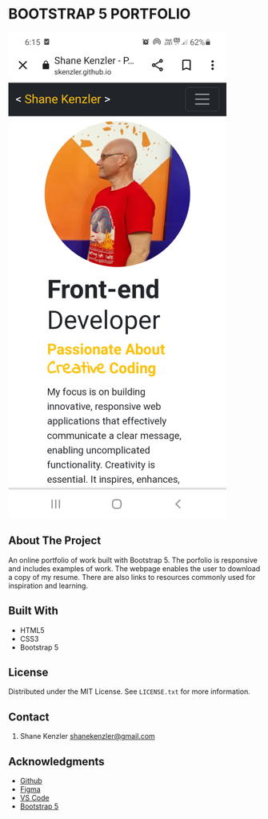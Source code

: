 # BOOTSTRAP 5 PORTFOLIO

![Porfolio Screenshot](images/Portfolio_Screenshot.jpg)

## About The Project

An online portfolio of work built with Bootstrap 5. The porfolio is responsive and includes examples of work. The webpage enables the user to download a copy of my resume. There are also links to resources commonly used for inspiration and learning. 

## Built With

* HTML5
* CSS3
* Bootstrap 5

## License

Distributed under the MIT License. See `LICENSE.txt` for more information.


## Contact
1. Shane Kenzler <shanekenzler@gmail.com>

## Acknowledgments

* [Github](https://github.com)
* [Figma](https://www.figma.com)
* [VS Code](https://code.visualstudio.com)
* [Bootstrap 5](https://getbootstrap.com/)
